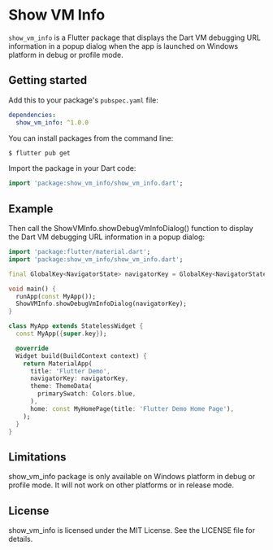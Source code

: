 <!--
This README describes the package. If you publish this package to pub.dev,
this README's contents appear on the landing page for your package.

For information about how to write a good package README, see the guide for
[writing package pages](https://dart.dev/guides/libraries/writing-package-pages).

For general information about developing packages, see the Dart guide for
[creating packages](https://dart.dev/guides/libraries/create-library-packages)
and the Flutter guide for
[developing packages and plugins](https://flutter.dev/developing-packages).
-->
# Show VM Info

`show_vm_info` is a Flutter package that displays the Dart VM debugging URL information in a popup dialog when the app is launched on Windows platform in debug or profile mode.


## Getting started

Add this to your package's `pubspec.yaml` file:
```yaml
dependencies:
  show_vm_info: ^1.0.0
```

You can install packages from the command line:
```bash
$ flutter pub get
```

Import the package in your Dart code:
```dart
import 'package:show_vm_info/show_vm_info.dart';
```

## Example
Then call the ShowVMInfo.showDebugVmInfoDialog() function to display the Dart VM debugging URL information in a popup dialog:

```dart
import 'package:flutter/material.dart';
import 'package:show_vm_info/show_vm_info.dart';

final GlobalKey<NavigatorState> navigatorKey = GlobalKey<NavigatorState>();

void main() {
  runApp(const MyApp());
  ShowVMInfo.showDebugVmInfoDialog(navigatorKey);
}

class MyApp extends StatelessWidget {
  const MyApp({super.key});

  @override
  Widget build(BuildContext context) {
    return MaterialApp(
      title: 'Flutter Demo',
      navigatorKey: navigatorKey,
      theme: ThemeData(
        primarySwatch: Colors.blue,
      ),
      home: const MyHomePage(title: 'Flutter Demo Home Page'),
    );
  }
}
```

## Limitations
show_vm_info package is only available on Windows platform in debug or profile mode. It will not work on other platforms or in release mode.

## License
show_vm_info is licensed under the MIT License. See the LICENSE file for details.